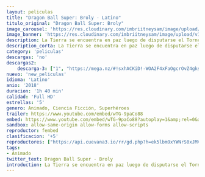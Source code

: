 ```yaml
---
layout: peliculas
title: "Dragon Ball Super: Broly - Latino"
titulo_original: "Dragon Ball Super: Broly"
image_carousel: 'https://res.cloudinary.com/imbriitneysam/image/upload/v1544842367/broly-poster-min.jpg'
image_banner: 'https://res.cloudinary.com/imbriitneysam/image/upload/v1544842367/broly-banner-min.jpg'
description: La Tierra se encuentra en paz luego de disputarse el Torneo del Poder. Al darse cuenta de que en el universo aún hay personas extremadamente fuertes, Goku pasa los días entrenando para alcanzar un nivel superior. Pero un día, Goku y Vegeta son confrontados por un misterioso Saiyajin llamado Broly. La raza Saiyajin debería haberse extinguido por completo tras la destrucción del Planeta Vegeta, pero entonces, ¿qué está haciendo en la Tierra? Freezer, que ha regresado del infierno, está involucrado nuevamente y el encuentro entre estos tres Saiyajins, que han tenido un destino totalmente diferente, se convertirá en una batalla feroz.
description_corta: La Tierra se encuentra en paz luego de disputarse el Torneo del Poder. Al darse cuenta de que en el universo aún hay personas extremadamente fuertes, Goku pasa los días entrenando para alcanzar un nivel superior. Pero un día, Goku y Vegeta son..
category: 'peliculas'
descargas: 'no'
descargas2:
    descarga-3: ["1", "https://mega.nz/#!sxhACKiD!-WOA2F4xFaOgcrOvZ4gksp36yR3SWK32asvycYqt4xg", "https://www.google.com/s2/favicons?domain=mega.nz","Mega","https://res.cloudinary.com/imbriitneysam/image/upload/v1541473684/mexico.png", "Latino", "Full HD"]
nuevo: 'new_peliculas'
idioma: 'Latino'
anio: '2018'
duracion: '1h 40 min'
calidad: 'Full HD'
estrellas: '5'
genero: Animado, Ciencia Ficción, Superhéroes
trailer: https://www.youtube.com/embed/wTG-9paCo88
embed: https://www.youtube.com/embed/wTG-9paCo88?autoplay=1&amp;rel=0&amp;hd=1&border=0&wmode=opaque&enablejsapi=1&modestbranding=1&controls=1&showinfo=0
sandbox: allow-same-origin allow-forms allow-scripts
reproductor: fembed
clasificacion: '+5'
reproductores: ["https://api.cuevana3.io/rr/gd.php?h=ek5lbm9xYWNrS0xJMVp5b21KREk0dFBLbjVkaHhkRGdrOG1jbnBpUnhhS1YxNGg1YXJESzU1dXhkSU5wd2RmcHRMcDhlS21vcGNXdnJJS2FkTXVzNHBlU3FadVkyUT09"]
tags:
- Animado
twitter_text: Dragon Ball Super - Broly
introduction: La Tierra se encuentra en paz luego de disputarse el Torneo del Poder. Al darse cuenta de que en el universo aún hay personas extremadamente fuertes, Goku pasa los días entrenando para alcanzar un nivel superior. Pero un día, Goku y Vegeta son..
---
```













